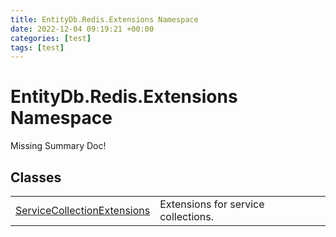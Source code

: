 ```yaml
---
title: EntityDb.Redis.Extensions Namespace
date: 2022-12-04 09:19:21 +00:00
categories: [test]
tags: [test]
---
```


# EntityDb.Redis.Extensions Namespace
Missing Summary Doc!
## Classes
<table><tr><td><a href='#/posts/dotnet-entitydb-redis-extensions-servicecollectionextensions'>ServiceCollectionExtensions</a></td><td>
Extensions for service collections.
</td></tr></table>
